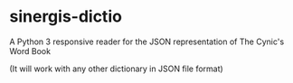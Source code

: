 # sinergis-dictio
A Python 3 responsive reader for the JSON representation of The Cynic's Word Book

(It will work with any other dictionary in JSON file format)
